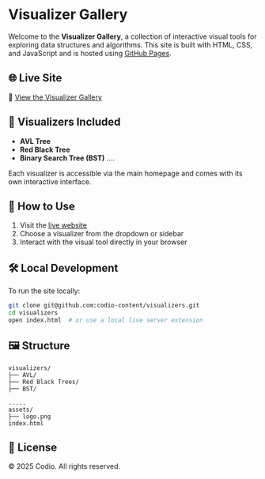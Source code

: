 
# Visualizer Gallery

Welcome to the **Visualizer Gallery**, a collection of interactive visual tools for exploring data structures and algorithms. This site is built with HTML, CSS, and JavaScript and is hosted using [GitHub Pages](https://pages.github.com/).

## 🌐 Live Site

🔗 [View the Visualizer Gallery](https://codio-content.github.io/visualizers/)

## 📁 Visualizers Included

- **AVL Tree**
- **Red Black Tree**
- **Binary Search Tree (BST)**
....

Each visualizer is accessible via the main homepage and comes with its own interactive interface.

## 🚀 How to Use

1. Visit the [live website](https://visualizers.codio.com)
2. Choose a visualizer from the dropdown or sidebar
3. Interact with the visual tool directly in your browser

## 🛠️ Local Development

To run the site locally:

```bash
git clone git@github.com:codio-content/visualizers.git
cd visualizers
open index.html  # or use a local live server extension
````

## 🖼️ Structure

```
visualizers/
├── AVL/
├── Red Black Trees/
├── BST/

.....
assets/
├── logo.png
index.html
```

## 📄 License

© 2025 Codio. All rights reserved.

